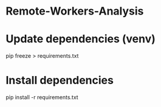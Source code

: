 # Remote-Workers-Analysis

# Update dependencies (venv)
pip freeze > requirements.txt

# Install dependencies
pip install -r requirements.txt